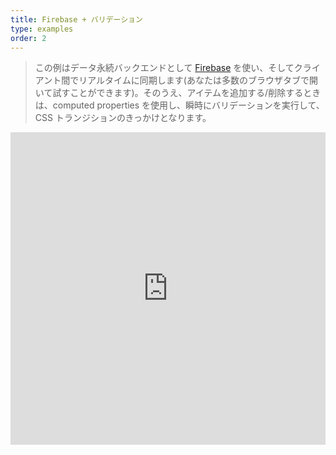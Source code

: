 ```yaml
---
title: Firebase + バリデーション
type: examples
order: 2
---
```


> この例はデータ永続バックエンドとして [Firebase](https://www.firebase.com/) を使い、そしてクライアント間でリアルタイムに同期します(あなたは多数のブラウザタブで開いて試すことができます)。そのうえ、アイテムを追加する/削除するときは、computed properties を使用し、瞬時にバリデーションを実行して、CSS トランジションのきっかけとなります。

<iframe width="100%" height="500" src="https://jsfiddle.net/yyx990803/7vLv44kh/embedded/result,html,js,css" allowfullscreen="allowfullscreen" frameborder="0"></iframe>
